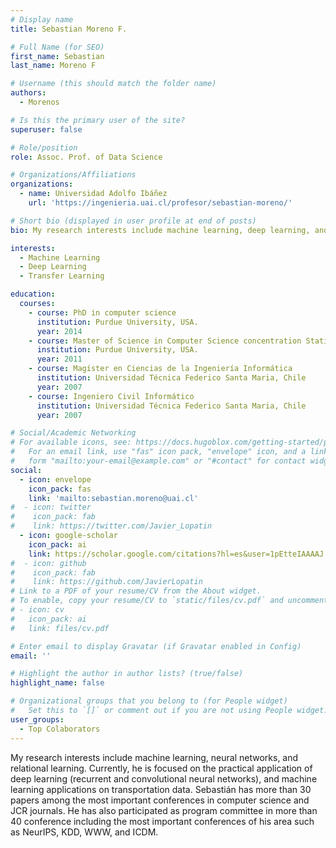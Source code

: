 ```yaml
---
# Display name
title: Sebastian Moreno F.

# Full Name (for SEO)
first_name: Sebastian
last_name: Moreno F

# Username (this should match the folder name)
authors:
  - Morenos

# Is this the primary user of the site?
superuser: false

# Role/position
role: Assoc. Prof. of Data Science

# Organizations/Affiliations
organizations:
  - name: Universidad Adolfo Ibáñez
    url: 'https://ingenieria.uai.cl/profesor/sebastian-moreno/'

# Short bio (displayed in user profile at end of posts)
bio: My research interests include machine learning, deep learning, and transfer learning.

interests:
  - Machine Learning
  - Deep Learning
  - Transfer Learning

education:
  courses:
    - course: PhD in computer science
      institution: Purdue University, USA.
      year: 2014
    - course: Master of Science in Computer Science concentration Statistics
      institution: Purdue University, USA.
      year: 2011
    - course: Magíster en Ciencias de la Ingeniería Informática
      institution: Universidad Técnica Federico Santa Maria, Chile
      year: 2007
    - course: Ingeniero Civil Informático
      institution: Universidad Técnica Federico Santa Maria, Chile
      year: 2007

# Social/Academic Networking
# For available icons, see: https://docs.hugoblox.com/getting-started/page-builder/#icons
#   For an email link, use "fas" icon pack, "envelope" icon, and a link in the
#   form "mailto:your-email@example.com" or "#contact" for contact widget.
social:
  - icon: envelope
    icon_pack: fas
    link: 'mailto:sebastian.moreno@uai.cl'
#  - icon: twitter
#    icon_pack: fab
#    link: https://twitter.com/Javier_Lopatin
  - icon: google-scholar
    icon_pack: ai
    link: https://scholar.google.com/citations?hl=es&user=1pEtteIAAAAJ
#  - icon: github
#    icon_pack: fab
#    link: https://github.com/JavierLopatin
# Link to a PDF of your resume/CV from the About widget.
# To enable, copy your resume/CV to `static/files/cv.pdf` and uncomment the lines below.
# - icon: cv
#   icon_pack: ai
#   link: files/cv.pdf

# Enter email to display Gravatar (if Gravatar enabled in Config)
email: ''

# Highlight the author in author lists? (true/false)
highlight_name: false

# Organizational groups that you belong to (for People widget)
#   Set this to `[]` or comment out if you are not using People widget.
user_groups:
  - Top Colaborators
---
```


My research interests include machine learning, neural networks, and relational learning.  Currently, he is focused on the practical application of deep learning (recurrent and convolutional neural networks), and machine learning applications on transportation data. Sebastián has more than 30 papers among the most important conferences in computer science and JCR journals. He has also participated as program committee in more than 40 conference including the most important conferences of his area such as NeurIPS, KDD, WWW, and ICDM.